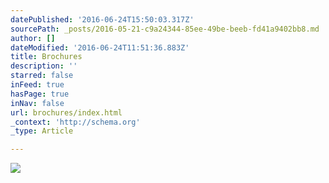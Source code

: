 ```yaml
---
datePublished: '2016-06-24T15:50:03.317Z'
sourcePath: _posts/2016-05-21-c9a24344-85ee-49be-beeb-fd41a9402bb8.md
author: []
dateModified: '2016-06-24T11:51:36.883Z'
title: Brochures
description: ''
starred: false
inFeed: true
hasPage: true
inNav: false
url: brochures/index.html
_context: 'http://schema.org'
_type: Article

---
```

![](https://s3-us-west-2.amazonaws.com/the-grid-img/p/ebd68fea51d3046608879c40940fcd30bebcd38d.jpg)